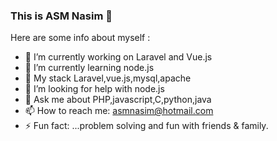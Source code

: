 ###  This is ASM Nasim 👋


Here are some info about myself :

- 🔭 I’m currently working on Laravel and Vue.js
- 🌱 I’m currently learning node.js
- 👯 My stack Laravel,vue.js,mysql,apache 
- 🤔 I’m looking for help with node.js
- 💬 Ask me about PHP,javascript,C,python,java
- 📫 How to reach me: asmnasim@hotmail.com
- ⚡ Fun fact: ...problem solving and fun with friends & family.
<img src="https://www.designyourway.net/blog/wp-content/uploads/2018/12/programming-wallpaper7-700x525.jpg" alt="" />

